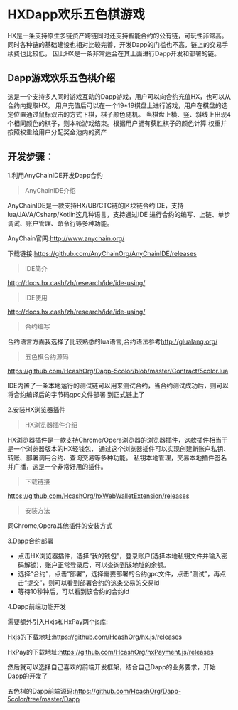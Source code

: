 # HXDapp欢乐五色棋游戏

HX是一条支持原生多链资产跨链同时还支持智能合约的公有链，可玩性非常高。
同时各种链的基础建设也相对比较完善，开发Dapp的门槛也不高，链上的交易手续费也比较低，
因此HX是一条非常适合在其上面进行Dapp开发和部署的链。


## Dapp游戏欢乐五色棋介绍
这是一个支持多人同时游戏互动的Dapp游戏，用户可以向合约充值HX，也可以从合约内提取HX。
用户充值后可以在一个19*19棋盘上进行游戏，用户在棋盘的选定位置通过鼠标双击的方式下棋，棋子颜色随机。
当棋盘上横、竖、斜线上出现4个相同颜色的棋子，则本轮游戏结束。根据用户拥有获胜棋子的颜色计算
权重并按照权重给用户分配奖金池内的资产


## 开发步骤：

1.利用AnyChainIDE开发Dapp合约

> AnyChainIDE介绍

AnyChainIDE是一款支持HX/UB/CTC链的区块链合约IDE，支持lua/JAVA/Csharp/Kotlin这几种语言，支持通过IDE
进行合约的编写、上链、单步调试、账户管理、命令行等多种功能。

AnyChain官网:<http://www.anychain.org/>

下载链接:<https://github.com/AnyChainOrg/AnyChainIDE/releases>

> IDE简介

<http://docs.hx.cash/zh/research/ide/ide-using/>

> IDE使用

<http://docs.hx.cash/zh/research/ide/ide-using/>

> 合约编写

合约语言方面我选择了比较熟悉的lua语言,合约语法参考<http://glualang.org/>

> 五色棋合约源码

<https://github.com/HcashOrg/Dapp-5color/blob/master/Contract/5color.lua>

IDE内置了一条本地运行的测试链可以用来测试合约，当合约测试成功后，则可以将合约编译后的字节码gpc文件部署
到正式链上了


2.安装HX浏览器插件

> HX浏览器插件介绍

HX浏览器插件是一款支持Chrome/Opera浏览器的浏览器插件，这款插件相当于是一个浏览器版本的HX轻钱包，
通过这个浏览器插件可以实现创建新账户私钥、转账、部署调用合约、查询交易等多种功能。
私钥本地管理，交易本地插件签名并广播，这是一个非常好用的插件。

> 下载链接

<https://github.com/HcashOrg/hxWebWalletExtension/releases>

> 安装方法

同Chrome,Opera其他插件的安装方式


3.Dapp合约部署

- 点击HX浏览器插件，选择“我的钱包”，登录账户(选择本地私钥文件并输入密码解锁)，账户正常登录后，可以查询到该地址的余额。
- 选择“合约”，点击“部署”，选择需要部署的合约gpc文件，点击“测试”，再点击“提交”，则可以看到部署合约的这条交易的交易id
- 等待10秒钟后，可以看到该合约的合约id


4.Dapp前端功能开发

需要额外引入Hxjs和HxPay两个js库:

Hxjs的下载地址:<https://github.com/HcashOrg/hx.js/releases>

HxPay的下载地址:<https://github.com/HcashOrg/hxPayment.js/releases>

然后就可以选择自己喜欢的前端开发框架，结合自己Dapp的业务要求，开始Dapp的开发了


五色棋的Dapp前端源码:<https://github.com/HcashOrg/Dapp-5color/tree/master/Dapp>





